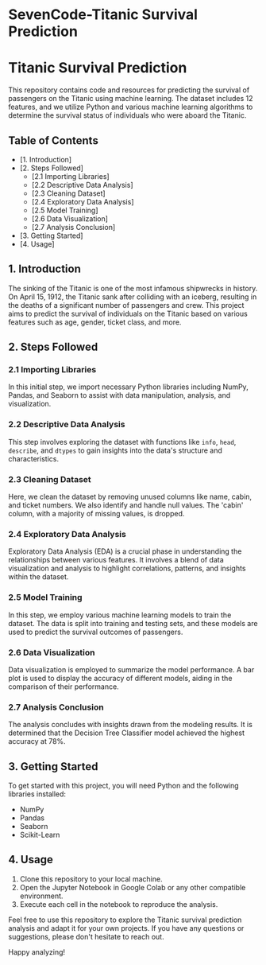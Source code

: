 # SevenCode-Titanic Survival Prediction

# Titanic Survival Prediction

This repository contains code and resources for predicting the survival of passengers on the Titanic using machine learning. The dataset includes 12 features, and we utilize Python and various machine learning algorithms to determine the survival status of individuals who were aboard the Titanic.

## Table of Contents
- [1. Introduction]
- [2. Steps Followed]
  - [2.1 Importing Libraries]
  - [2.2 Descriptive Data Analysis]
  - [2.3 Cleaning Dataset]
  - [2.4 Exploratory Data Analysis]
  - [2.5 Model Training]
  - [2.6 Data Visualization]
  - [2.7 Analysis Conclusion]
- [3. Getting Started]
- [4. Usage]

## 1. Introduction

The sinking of the Titanic is one of the most infamous shipwrecks in history. On April 15, 1912, the Titanic sank after colliding with an iceberg, resulting in the deaths of a significant number of passengers and crew. This project aims to predict the survival of individuals on the Titanic based on various features such as age, gender, ticket class, and more.

## 2. Steps Followed

### 2.1 Importing Libraries

In this initial step, we import necessary Python libraries including NumPy, Pandas, and Seaborn to assist with data manipulation, analysis, and visualization.

### 2.2 Descriptive Data Analysis

This step involves exploring the dataset with functions like `info`, `head`, `describe`, and `dtypes` to gain insights into the data's structure and characteristics.

### 2.3 Cleaning Dataset

Here, we clean the dataset by removing unused columns like name, cabin, and ticket numbers. We also identify and handle null values. The 'cabin' column, with a majority of missing values, is dropped.

### 2.4 Exploratory Data Analysis

Exploratory Data Analysis (EDA) is a crucial phase in understanding the relationships between various features. It involves a blend of data visualization and analysis to highlight correlations, patterns, and insights within the dataset.

### 2.5 Model Training

In this step, we employ various machine learning models to train the dataset. The data is split into training and testing sets, and these models are used to predict the survival outcomes of passengers.

### 2.6 Data Visualization

Data visualization is employed to summarize the model performance. A bar plot is used to display the accuracy of different models, aiding in the comparison of their performance.

### 2.7 Analysis Conclusion

The analysis concludes with insights drawn from the modeling results. It is determined that the Decision Tree Classifier model achieved the highest accuracy at 78%.

## 3. Getting Started

To get started with this project, you will need Python and the following libraries installed:

- NumPy
- Pandas
- Seaborn
- Scikit-Learn

## 4. Usage

1. Clone this repository to your local machine.
2. Open the Jupyter Notebook in Google Colab or any other compatible environment.
3. Execute each cell in the notebook to reproduce the analysis.

Feel free to use this repository to explore the Titanic survival prediction analysis and adapt it for your own projects. 
If you have any questions or suggestions, please don't hesitate to reach out.

Happy analyzing!
